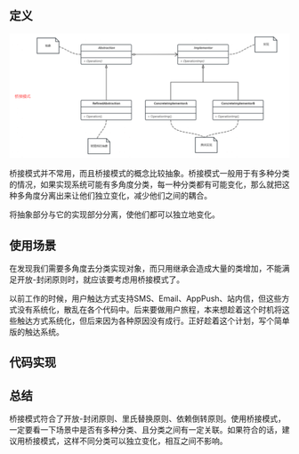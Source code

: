 ## 定义
![img.png](img.png)

桥接模式并不常用，而且桥接模式的概念比较抽象。桥接模式一般用于有多种分类的情况，如果实现系统可能有多角度分类，每一种分类都有可能变化，那么就把这种多角度分离出来让他们独立变化，减少他们之间的耦合。

将抽象部分与它的实现部分分离，使他们都可以独立地变化。



## 使用场景
在发现我们需要多角度去分类实现对象，而只用继承会造成大量的类增加，不能满足开放-封闭原则时，就应该要考虑用桥接模式了。

以前工作的时候，用户触达方式支持SMS、Email、AppPush、站内信，但这些方式没有系统化，散乱在各个代码中。后来要做用户旅程，本来想趁着这个时机将这些触达方式系统化，但后来因为各种原因没有成行。正好趁着这个计划，写个简单版的触达系统。

## 代码实现



## 总结
桥接模式符合了开放-封闭原则、里氏替换原则、依赖倒转原则。使用桥接模式，一定要看一下场景中是否有多种分类、且分类之间有一定关联。如果符合的话，建议用桥接模式，这样不同分类可以独立变化，相互之间不影响。
